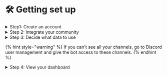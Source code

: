 # 🛠 Getting set up

<details>

<summary>Step1: Create an account</summary>

Head over to [https://www.togethercrew.com/login](https://app.togethercrew.com/login/) to create an account for your community. After selecting _Try now_ and accepting our Privacy Policy and Terms of Services, you will be asked to connect your Discord community&#x20;

![](<../.gitbook/assets/Screen Shot 2023-02-23 at 16.48.41.png>)



</details>

<details>

<summary>Step 2: Integrate your community</summary>

On the following screen, log in to Discord using your preferred method (email or scan the QR Code), and select the community. The bot will be automatically installed on your server.&#x20;

If you don't see your Discord community, you do not have the necessary permission to install the bot. Please contact your Discord server admin.



![](<../.gitbook/assets/Screen Shot 2023-02-23 at 16.49.31.png>)![](<../.gitbook/assets/Screen Shot 2023-02-23 at 16.49.40.png>)



</details>

<details>

<summary>Step 3: Decide what data to use </summary>

Let's start with the fun part: Working with data. In this step you can select your time period and what channels to analyze. We suggest as a default time period one week and to use all channels.&#x20;

![](<../.gitbook/assets/Screen Shot 2023-02-23 at 16.50.17.png>)![](<../.gitbook/assets/Screen Shot 2023-02-23 at 16.50.37.png>)



_Why one week?_ You can select a longer time frame, but you might have to wait longer for the dashboard to populate with your data. More data, more work. Also, the activity heatmap shows the frequency of interaction for the most recent week. Another reason to accept the default time frame when first setting up your account.&#x20;

_Why all channels?_ Using data from all channels is an inclusive approach. Most members are active in a sub-set of channels. By excluding some channels from the get-go, you'll inadvertently exclude some members.&#x20;

</details>

{% hint style="warning" %}
If you can't see all your channels, go to Discord user management and give the bot access to these channels.&#x20;
{% endhint %}

<details>

<summary>Step 4: View your dashboard</summary>

Go to [Community Insights](community-insights.md) to see how healthy your community is.&#x20;

Read the [Explainer](../chart-guides/explainer-community-activity-level.md) to understand how this chart helps you grow and sustain your community.&#x20;

<img src="../.gitbook/assets/Screen Shot 2023-01-28 at 08.53.51.png" alt="" data-size="original">

</details>

